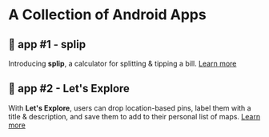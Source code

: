 # A Collection of Android Apps

## 🔢 app #1 - splip
Introducing **splip**, a calculator for splitting & tipping a bill. [Learn more](/1_Splip "App 1")

## 📌 app #2 - Let's Explore
With **Let's Explore**, users can drop location-based pins, label them with a title & description, and save them to add to their personal list of maps. [Learn more](/MyMaps "App 2")
